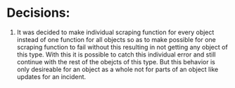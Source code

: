 # Decisions:

1. It was decided to make individual scraping function for every object instead of one function for all objects so as
   to make possible for one scraping function to fail without this resulting in not getting any object of this type.
   With this it is possible to catch this individual error and still continue with the rest of the obejcts of this type.
   But this behavior is only desireable for an object as a whole not for parts of an object like updates for an 
   incident.